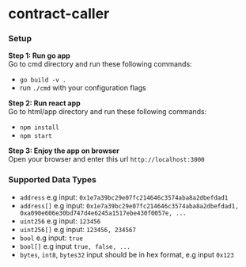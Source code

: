 # contract-caller

### Setup

**Step 1: Run go app**<br/>
Go to cmd directory and run these following commands:
+ ```go build -v .```
+ run ```./cmd``` with your configuration flags

**Step 2: Run react app**<br/>
Go to html/app directory and run these following commands:
+ ```npm install```
+ ```npm start```

**Step 3: Enjoy the app on browser**<br/>
Open  your browser and enter this url ```http://localhost:3000```

### Supported Data Types

- ```address``` e.g input: ```0x1e7a39bc29e07fc214646c3574aba8a2dbefdad1```
- ```address[]``` e.g input: ```0x1e7a39bc29e07fc214646c3574aba8a2dbefdad1, 0xa090e606e30bd747d4e6245a1517ebe430f0057e, ...```
- ```uint256``` e.g input: ```123456```
- ```uint256[]``` e.g input: ```123456, 234567```
- ```bool``` e.g input: ```true```
- ```bool[]``` e.g input ```true, false, ...```
- ```bytes```, ```int8```, ```bytes32``` input should be in hex format, e.g input ```0x123```
